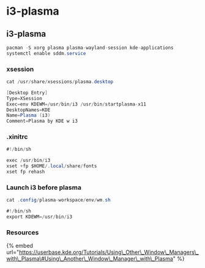 # i3-plasma

## i3-plasma

```csharp
pacman -S xorg plasma plasma-wayland-session kde-applications 
systemctl enable sddm.service
```

### xsession

```csharp
cat /usr/share/xsessions/plasma.desktop

[Desktop Entry]
Type=XSession
Exec=env KDEWM=/usr/bin/i3 /usr/bin/startplasma-x11
DesktopNames=KDE
Name=Plasma (i3)
Comment=Plasma by KDE w i3

```

### .xinitrc

```csharp
#!/bin/sh

exec /usr/bin/i3
xset +fp $HOME/.local/share/fonts
xset fp rehash

```



### Launch i3 before plasma

```csharp
cat .config/plasma-workspace/env/wm.sh

#!/bin/sh
export KDEWM=/usr/bin/i3
```

### Resources

{% embed url="https://userbase.kde.org/Tutorials/Using\_Other\_Window\_Managers\_with\_Plasma\#Using\_Another\_Window\_Manager\_with\_Plasma" %}





